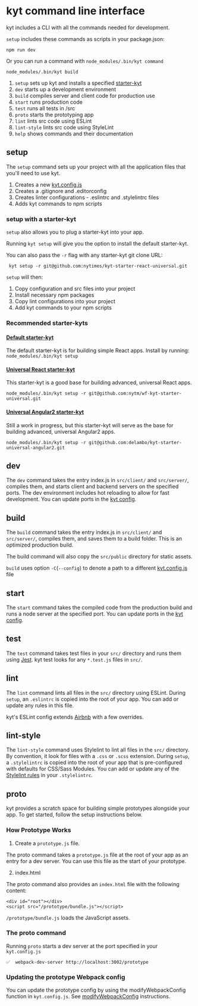 # kyt command line interface

kyt includes a CLI with all the commands needed for development.

`setup` includes these commands as scripts in your package.json:
```
npm run dev
```
Or you can run a command with `node_modules/.bin/kyt command`
```
node_modules/.bin/kyt build
```

1. `setup` sets up kyt and installs a specified [starter-kyt](/docs/Starterkyts.md)
2. `dev` starts up a development environment
3. `build` compiles server and client code for production use
4. `start` runs production code
5. `test` runs all tests in /src
6. `proto` starts the prototyping app
7. `lint` lints src code using ESLint
8. `lint-style` lints src code using StyleLint
9. `help` shows commands and their documentation

## setup

The `setup` command sets up your project with all the application files that you'll need to use kyt.

1. Creates a new [kyt.config.js](/docs/kytConfig.md)
2. Creates a .gitignore and .editorconfig
3. Creates linter configurations -  .eslintrc and .stylelintrc files
4. Adds kyt commands to npm scripts

### setup with a starter-kyt

`setup` also allows you to plug a starter-kyt into your app.

Running `kyt setup` will give you the option to install the default starter-kyt.

You can also pass the `-r` flag with any starter-kyt git clone URL:

```
 kyt setup -r git@github.com:nytimes/kyt-starter-react-universal.git
```

`setup` will then:

1. Copy configuration and src files into your project
2. Install necessary npm packages
3. Copy lint configurations into your project
4. Add kyt commands to your npm scripts

### Recommended starter-kyts

#### [Default starter-kyt](https://github.com/nytm/wf-kyt-starter)

The default starter-kyt is for building simple React apps.
Install by running: `node_modules/.bin/kyt setup`

#### [Universal React starter-kyt](https://github.com/nytm/wf-kyt-starter-universal)
This starter-kyt is a good base for building advanced, universal React apps.

```
node_modules/.bin/kyt setup -r git@github.com:nytm/wf-kyt-starter-universal.git
```

#### [Universal Angular2 starter-kyt](https://github.com/delambo/kyt-starter-universal-angular2)
Still a work in progress, but this starter-kyt will serve as the base for building advanced, universal Angular2 apps.

```
node_modules/.bin/kyt setup -r git@github.com:delambo/kyt-starter-universal-angular2.git
```

## dev

The `dev` command takes the entry index.js in `src/client/` and `src/server/`, compiles them, and starts client and backend servers on the specified ports. The dev environment includes hot reloading to allow for fast development.
You can update ports in the [kyt config](/docs/kytConfig.md).

## build

The `build` command takes the entry index.js in `src/client/` and `src/server/`, compiles them, and saves them to a build folder. This is an optimized production build.

The build command will also copy the `src/public` directory for static assets.

`build` uses option `-C`(`--config`) to denote a path to a different [kyt.config.js](/docs/kytConfig.md) file

## start

The `start` command takes the compiled code from the production build and runs a node server at the specified port.
You can update ports in the [kyt config](/docs/kytConfig.md).

## test

The `test` command takes test files in your `src/` directory and runs them using [Jest](http://facebook.github.io/jest/).
kyt test looks for any `*.test.js` files in `src/`.

## lint

The `lint` command lints all files in the `src/` directory using ESLint.
During `setup`, an `.eslintrc` is copied into the root of your app.
You can add or update any rules in this file.

kyt's ESLint config extends [Airbnb](https://github.com/airbnb/javascript) with a few overrides.

## lint-style

The `lint-style` command uses Stylelint to lint all files in the `src/` directory. By convention, it look for files with a `.css` or `.scss` extension.
During `setup`, a `.stylelintrc` is copied into the root of your app that is pre-configured with defaults for CSS/Sass Modules. You can add or update any of the [Stylelint rules](http://stylelint.io/user-guide/rules/) in your `.stylelintrc`.

## proto

kyt provides a scratch space for building simple prototypes alongside your app.
To get started, follow the setup instructions below.

### How Prototype Works

1. Create a `prototype.js` file.

The proto command takes a `prototype.js` file at the root of your app as an entry for a dev server. You can use this file as the start of your prototype.

2. index.html

The proto command also provides an `index.html` file with the following content:
```
<div id="root"></div>
<script src="/prototype/bundle.js"></script>
```

`/prototype/bundle.js` loads the JavaScript assets.


### The proto command

Running `proto` starts a dev server at the port specified in your `kyt.config.js`

```
✅  webpack-dev-server http://localhost:3002/prototype
```

### Updating the prototype Webpack config

You can update the prototype config by using the modifyWebpackConfig function in `kyt.config.js`.
See [modifyWebpackConfig](/docs/kytConfig.md#modifywebpackconfig) instructions.
